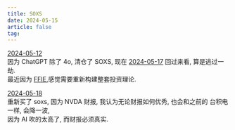 ```yaml
---
title: SOXS
date: 2024-05-15
article: false
tag:
---
```


[2024-05-12](../../10IMYMEMINE/日记/2024-05-12)  
因为 ChatGPT 除了 4o, 清仓了 SOXS, 现在 [2024-05-17](../../10IMYMEMINE/日记/2024-05-17) 回过来看, 算是逃过一劫.  
最近因为 [FFIE](FFIE),感觉需要重新构建整套投资理论.

[2024-05-18](../../10IMYMEMINE/日记/2024-05-18)  
重新买了 soxs, 因为 NVDA 财报, 我认为无论财报如何优秀, 也会和之前的 台积电一样, 会降一波,  
因为 AI 吹的太高了, 而财报必须真实.

